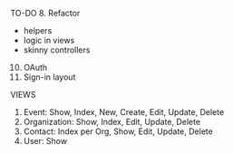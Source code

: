 TO-DO
8. Refactor
  - helpers
  - logic in views
  - skinny controllers
10. OAuth
16. Sign-in layout



VIEWS
1. Event: Show, Index, New, Create, Edit, Update, Delete
2. Organization: Show, Index, Edit, Update, Delete
3. Contact: Index per Org, Show, Edit, Update, Delete
4. User: Show
